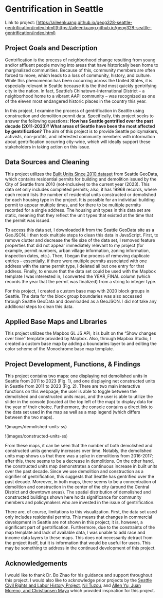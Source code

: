 # Gentrification in Seattle
Link to project: [https://aileenkuang.github.io/geog328-seattle-gentrification/index.html](https://aileenkuang.github.io/geog328-seattle-gentrification/index.html)

## Project Goals and Description

Gentrification is the process of neighborhood change resulting from young and/or affluent people moving into areas that have historically been home to marginalized communities. Because of this, community members are often forced to move, which leads to a loss of community, history, and culture. While this phenomenon has been occurring across the United States, it is especially relevant in Seattle because it is the third most quickly gentrifying city in the nation. In fact, Seattle’s Chinatown-International District – a neighborhood home to a vibrant AAPI community – was recognized as one of the eleven most endangered historic places in the country this year. 

In this project, I examine the process of gentrification in Seattle using construction and demolition permit data. Specifically, this project seeks to answer the following questions: **How has Seattle gentrified over the past decade (2011-2023)? What areas of Seattle have been the most affected by gentrification?** The aim of this project is to provide Seattle policymakers, activists, non-profits, and interested community members with information about gentrification occurring city-wide, which will ideally support these stakeholders in taking action on this issue.

## Data Sources and Cleaning

This project utilizes the [Built Units Since 2010 dataset](https://data-seattlecitygis.opendata.arcgis.com/datasets/SeattleCityGIS::built-units-since-2010/explore) from Seattle GeoData, which contains residential permits for building and demolition issued by the City of Seattle from 2010 (not-inclusive) to the current year (2023). This data set only includes completed permits; also, it has 19968 records, where each record lists the number of residential units constructed or demolished for each housing type in the project. It is possible for an individual building permit to appear multiple times, and for there to be multiple permits recorded for a single address. The housing unit types in this data set are static, meaning that they reflect the unit types that existed at the time that the permit was issued.

To access this data set, I downloaded it from the Seattle GeoData site as a GeoJSON. I then took multiple steps to clean this data in JavaScript. First, to remove clutter and decrease the file size of the data set, I removed feature properties that did not appear immediately relevant to my project (for example, permit numbers, urban village information, zoning information, inspection dates, etc.). Then, I began the process of removing duplicate entries – essentially, if there were multiple permits associated with one address with the same permit type, I deleted all but one entry for that address. Finally, to ensure that the data set could be used with the Mapbox template I was interested in, I converted the YEAR_FINAL column (which records the year that the permit was finalized) from a string to integer type. 

For this project, I created a custom base map with 2020 block groups in Seattle. The data for the block group boundaries was also accessed through Seattle GeoData and downloaded as a GeoJSON. I did not take any additional steps to clean this data. 

## Applied Base Maps and Libraries

This project utilizes the Mapbox GL JS API; it is built on the “Show changes over time” template provided by Mapbox. Also, through Mapbox Studio, I created a custom base map by adding a boundaries layer to and editing the color scheme of the Monochrome base map template.

## Project Development, Functions, & Findings

This project contains two maps: one displaying net demolished units in Seattle from 2011 to 2023 (Fig. 1), and one displaying net constructed units in Seattle from 2011 to 2023 (Fig. 2). There are two main interactive functions on this webpage; the user is able to toggle between the demolished and constructed units maps, and the user is able to utilize the slider in the console (located at the top left of the map) to display data for the year of their choice. Furthermore, the console contains a direct link to the data set used in the map as well as a map legend (which differs between the two maps).

!(images/demolished-units-ss)

!(images/constructed-units-ss)

From these maps, it can be seen that the number of both demolished and constructed units generally increases over time. Notably, the demolished units map shows us that there was a spike in demolitions from 2016-2017; after this, there seems to be a decrease in demolitions. On the other hand, the constructed units map demonstrates a continuous increase in built units over the past decade. Since we use demolition and construction as a signifier of gentrification, this suggests that Seattle has gentrified over the past decade. Moreover, in both maps, there seems to be a concentration of demolition and construction in the center of the city (around the Central District and downtown areas). The spatial distribution of demolished and constructed buildings shown here holds significance for community members and policymakers who are invested in the issue of gentrification. 

There are, of course, limitations to this visualization. First, the data set used only includes residential permits. This means that changes in commercial development in Seattle are not shown in this project; it is, however, a significant part of gentrification. Furthermore, due to the constraints of the map template and lack of available data, I was unable to add race and income data layers to these maps. This does not necessarily detract from the project itself, but it is information that would be useful for users. This may be something to address in the continued development of this project. 

## Acknowledgements

I would like to thank Dr. Bo Zhao for his guidance and support throughout this project. I would also like to acknowledge prior projects by the [Seattle Civil Rights and Labor History Project](https://depts.washington.edu/civilr/maps_race_seattle.htm), [Nil Tuzcu](https://www.niltuzcu.net/chinatown-mapping), and [Allen Yu, Juan Moreno, and Christiansen Mayo](https://storymaps.arcgis.com/stories/2f0792826dc14e0b99d04fc4c0142a3c) which provided inspiration for this project.